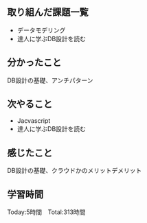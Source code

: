 ## 取り組んだ課題一覧

- データモデリング
- 達人に学ぶDB設計を読む


## 分かったこと

DB設計の基礎、アンチパターン


## 次やること　

- Jacvascript
- 達人に学ぶDB設計を読む

## 感じたこと


DB設計の基礎、クラウドかのメリットデメリット


## 学習時間

Today:5時間　Total:313時間